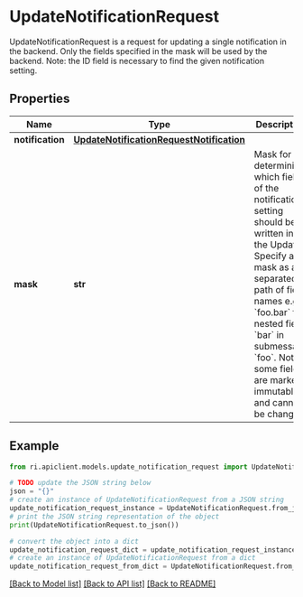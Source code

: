 # UpdateNotificationRequest

UpdateNotificationRequest is a request for updating a single notification in the backend. Only the fields specified in the mask will be used by the backend. Note: the ID field is necessary to find the given notification setting.

## Properties

Name | Type | Description | Notes
------------ | ------------- | ------------- | -------------
**notification** | [**UpdateNotificationRequestNotification**](UpdateNotificationRequestNotification.md) |  | [optional] 
**mask** | **str** | Mask for determining which fields of the notification setting should be written in the Update. Specify a mask as a &#x60;.&#x60; separated path of field names e.g. &#x60;foo.bar&#x60; for nested field &#x60;bar&#x60; in submessage &#x60;foo&#x60;. Note: some fields are marked immutable and cannot be changed. | [optional] 

## Example

```python
from ri.apiclient.models.update_notification_request import UpdateNotificationRequest

# TODO update the JSON string below
json = "{}"
# create an instance of UpdateNotificationRequest from a JSON string
update_notification_request_instance = UpdateNotificationRequest.from_json(json)
# print the JSON string representation of the object
print(UpdateNotificationRequest.to_json())

# convert the object into a dict
update_notification_request_dict = update_notification_request_instance.to_dict()
# create an instance of UpdateNotificationRequest from a dict
update_notification_request_from_dict = UpdateNotificationRequest.from_dict(update_notification_request_dict)
```
[[Back to Model list]](../README.md#documentation-for-models) [[Back to API list]](../README.md#documentation-for-api-endpoints) [[Back to README]](../README.md)

